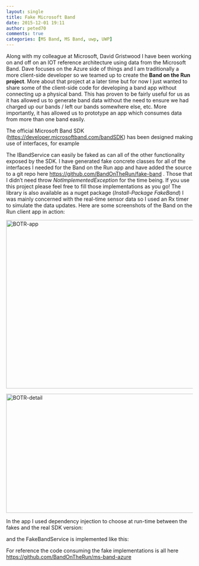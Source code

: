 ```yaml
---
layout: single
title: Fake Microsoft Band
date: 2015-12-01 19:11
author: peted70
comments: true
categories: [MS Band, MS Band, uwp, UWP]
---
```

<p>Along with my colleague at Microsoft, David Gristwood I have been working on and off on an IOT reference architecture using data from the Microsoft Band. Dave focuses on the Azure side of things and I am traditionally a more client-side developer so we teamed up to create the <strong>Band on the Run project</strong>. More about that project at a later time but for now I just wanted to share some of the client-side code for developing a band app without connecting up a physical band. This has proven to be fairly useful for us as it has allowed us to generate band data without the need to ensure we had charged up our bands / left our bands somewhere else, etc. More importantly, it has allowed us to prototype an app which consumes data from more than one band easily.</p> <p>The official Microsoft Band SDK (<a title="https://developer.microsoftband.com/bandSDK" href="https://developer.microsoftband.com/bandSDK">https://developer.microsoftband.com/bandSDK</a>) has been designed making use of interfaces, for example</p><script src="https://gist.github.com/peted70/d3aa3db316252230599c.js"></script> <p>The IBandService can easily be faked as can all of the other functionality exposed by the SDK. I have generated fake concrete classes for all of the interfaces I needed for the Band on the Run app and have added the source to a git repo here <a title="https://github.com/BandOnTheRun/fake-band" href="https://github.com/BandOnTheRun/fake-band">https://github.com/BandOnTheRun/fake-band</a> . Those that I didn’t need throw <em>NotImplementedException</em> for the time being. If you use this project please feel free to fill those implementations as you go! The library is also available as a nuget package (<em>Install-Package FakeBand</em>) I was mainly concerned with the real-time sensor data so I used an Rx timer to simulate the data updates. Here are some screenshots of the Band on the Run client app in action:</p> <p><a href="http://peted.azurewebsites.net/wp-content/uploads/2015/12/BOTR-app.png"><img title="BOTR-app" style="border-top: 0px; border-right: 0px; background-image: none; border-bottom: 0px; padding-top: 0px; padding-left: 0px; border-left: 0px; display: inline; padding-right: 0px" border="0" alt="BOTR-app" src="http://peted.azurewebsites.net/wp-content/uploads/2015/12/BOTR-app_thumb.png" width="743" height="454"></a></p> <p><a href="http://peted.azurewebsites.net/wp-content/uploads/2015/12/BOTR-detail.png"><img title="BOTR-detail" style="border-top: 0px; border-right: 0px; background-image: none; border-bottom: 0px; padding-top: 0px; padding-left: 0px; border-left: 0px; display: inline; padding-right: 0px" border="0" alt="BOTR-detail" src="http://peted.azurewebsites.net/wp-content/uploads/2015/12/BOTR-detail_thumb.png" width="729" height="321"></a></p> <p>In the app I used dependency injection to choose at run-time between the fakes and the real SDK version:</p><script src="https://gist.github.com/peted70/cee73b11c16873388de2.js"></script> <p>and the FakeBandService is implemented like this:</p><script src="https://gist.github.com/peted70/5380d4ab541bb74d119a.js"></script> <p>For reference the code consuming the fake implementations is all here <a title="https://github.com/BandOnTheRun/ms-band-azure" href="https://github.com/BandOnTheRun/ms-band-azure">https://github.com/BandOnTheRun/ms-band-azure</a></p>

